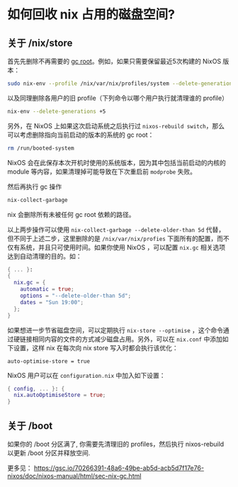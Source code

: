 如何回收 nix 占用的磁盘空间?
==================================


关于 /nix/store
---------------

首先先删除不再需要的 [gc root](https://nixos.org/manual/nix/stable/#ssec-gc-roots)。例如，如果只需要保留最近5次构建的 NixOS 版本：


```sh
sudo nix-env --profile /nix/var/nix/profiles/system --delete-generations +5
```

以及同理删除各用户的旧 profile（下列命令以哪个用户执行就清理谁的 profile）

```sh
nix-env --delete-generations +5
```

另外，在 NixOS 上如果这次启动系统之后执行过 `nixos-rebuild switch`，那么可以考虑删除指向当前启动的版本的系统的 gc root：

```sh
rm /run/booted-system
```

NixOS 会在此保存本次开机时使用的系统版本，因为其中包括当前启动的内核的 module 等内容，如果清理掉可能导致在下次重启前 `modprobe` 失败。

然后再执行 gc 操作

```sh
nix-collect-garbage
```

nix 会删除所有未被任何 gc root 依赖的路径。

以上两步操作可以使用 `nix-collect-garbage --delete-older-than 5d` 代替，但不同于上述二步，这里删除的是 `/nix/var/nix/profies` 下面所有的配置，而不仅有系统，并且只可使用时间。如果你使用 NixOS ，可以配置 `nix.gc` 相关选项达到自动清理的目的。如：

```nix
{ ... }:
{
  nix.gc = {
    automatic = true;
    options = "--delete-older-than 5d";
    dates = "Sun 19:00";
  };
}
```

如果想进一步节省磁盘空间，可以定期执行 `nix-store --optimise` ，这个命令通过硬链接相同内容的文件的方式减少磁盘占用。另外，可以在 `nix.conf` 中添加如下设置，这样 nix 在每次向 nix store 写入时都会执行该优化：
```
auto-optimise-store = true
```

NixOS 用户可以在 `configuration.nix` 中加入如下设置：
```nix
{ config, ... }: {
  nix.autoOptimiseStore = true;
}
```

关于 /boot
----------

如果你的 /boot 分区满了, 你需要先清理旧的 profiles，然后执行 nixos-rebuild 以更新 /boot 分区并释放空间.

更多见： https://gsc.io/70266391-48a6-49be-ab5d-acb5d7f17e76-nixos/doc/nixos-manual/html/sec-nix-gc.html
